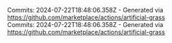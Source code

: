 Commits: 2024-07-22T18:48:06.358Z - Generated via https://github.com/marketplace/actions/artificial-grass
<br>
Commits: 2024-07-22T18:48:06.358Z - Generated via https://github.com/marketplace/actions/artificial-grass
<br>
